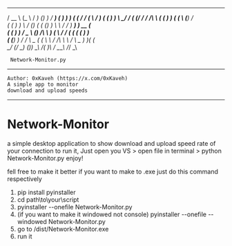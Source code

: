 

  ____    __     __    __   ___     ____     __    __    _____   __    __  
 / __ \  (_ \   / _)  () ) / __)   (    )    ) )  ( (   / ___/  (  \  /  ) 
( (  ) )   \ \_/ /    ( (_/ /      / /\ \   ( (    ) ) ( (__     \ (__) /  
( (  ) )    \   /     ()   (      ( (__) )   \ \  / /   ) __)     ) __ (   
( (  ) )    / _ \     () /\ \      )    (     \ \/ /   ( (       ( (  ) )  
( (__) )  _/ / \ \_   ( (  \ \    /  /\  \     \  /     \ \___    ) )( (   
 \____/  (__/   \__)  ()_)  \_\  /__(  )__\     \/       \____\  /_/  \_\  


     Network-Monitor.py
---------------------------------
    Author: 0xKaveh (https://x.com/0xKaveh)
    A simple app to monitor 
    download and upload speeds
---------------------------------

# Network-Monitor
a simple desktop application to show download and upload speed rate of your connection 
to run it, Just open you VS > open file in terminal > python Network-Monitor.py 
enjoy! 


fell free to make it better 
if you want to make to .exe just do this command respectively 
1. pip install pyinstaller
2. cd path\to\your\script
3. pyinstaller --onefile Network-Monitor.py
4. (if you want to make it windowed not console) pyinstaller --onefile --windowed Network-Monitor.py 
5. go to /dist/Network-Monitor.exe 
6. run it
   
